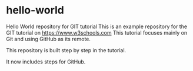 # hello-world
Hello World repository for GIT tutorial
This is an example repository for the GIT tutorial on https://www.w3schools.com
This tutorial focuses mainly on Git and using GitHub as its remote.

This repository is built step by step in the tutorial.

It now includes steps for GitHub.
